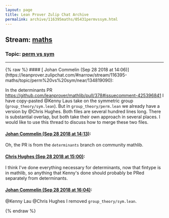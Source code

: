 ```yaml
---
layout: page
title: Lean Prover Zulip Chat Archive 
permalink: archive/116395maths/05431permvssym.html
---
```


## Stream: [maths](https://leanprover-community.github.io/archive/116395maths/index.html)
### Topic: [perm vs sym](https://leanprover-community.github.io/archive/116395maths/05431permvssym.html)

---

<base href="https://leanprover.zulipchat.com">
{% raw %}
#### [ Johan Commelin (Sep 28 2018 at 14:06)](https://leanprover.zulipchat.com/#narrow/stream/116395-maths/topic/perm%20vs%20sym/near/134819090):
<p>In the determinants PR <a href="https://github.com/leanprover/mathlib/pull/378#issuecomment-425396841" target="_blank" title="https://github.com/leanprover/mathlib/pull/378#issuecomment-425396841">https://github.com/leanprover/mathlib/pull/378#issuecomment-425396841</a> I have copy-pasted <span class="user-mention" data-user-id="110064">@Kenny Lau</span>s take on the symmetric group (<code>group_theory/sym.lean</code>). But in <code>group_theory/perm.lean</code> we already have a version by <span class="user-mention" data-user-id="110044">@Chris Hughes</span>. Both files are several hundred lines long. There is substantial overlap, but both take their own approach in several places. I would like to use this thread to discuss how to merge these two files.</p>

#### [ Johan Commelin (Sep 28 2018 at 14:13)](https://leanprover.zulipchat.com/#narrow/stream/116395-maths/topic/perm%20vs%20sym/near/134819387):
<p>Oh, the PR is from the <code>determinants</code> branch on community mathlib.</p>

#### [ Chris Hughes (Sep 28 2018 at 15:00)](https://leanprover.zulipchat.com/#narrow/stream/116395-maths/topic/perm%20vs%20sym/near/134821943):
<p>I think I've done everything necessary for determinants, now that fintype is in mathlib, so anything that Kenny's done should probably be PRed separately from determinants.</p>

#### [ Johan Commelin (Sep 28 2018 at 16:04)](https://leanprover.zulipchat.com/#narrow/stream/116395-maths/topic/perm%20vs%20sym/near/134826417):
<p><span class="user-mention" data-user-id="110064">@Kenny Lau</span> <span class="user-mention" data-user-id="110044">@Chris Hughes</span> I removed <code>group_theory/sym.lean</code>.</p>


{% endraw %}
